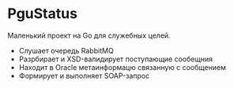 # PguStatus

Маленький проект на Go для служебных целей.

- Слушает очередь RabbitMQ
- Разрбирает и XSD-валидирует поступающие сообещния
- Находит в Oracle метаинформацю связанную с сообщением
- Формирует и выполняет SOAP-запрос

